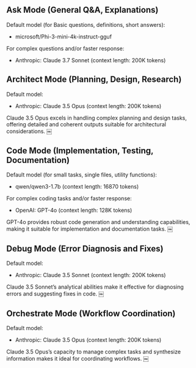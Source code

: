 Ask Mode (General Q&A, Explanations)
------------------------------------
Default model (for Basic questions, definitions, short answers):
* microsoft/Phi-3-mini-4k-instruct-gguf

For complex questions and/or faster response:
* Anthropic: Claude 3.7 Sonnet (context length: 200K tokens)


Architect Mode (Planning, Design, Research)
-------------------------------------------
Default model:
* Anthropic: Claude 3.5 Opus (context length: 200K tokens)

Claude 3.5 Opus excels in handling complex planning and design tasks, offering detailed and coherent outputs suitable for architectural considerations. ￼


Code Mode (Implementation, Testing, Documentation)
--------------------------------------------------
Default model (for small tasks, single files, utility functions):
* qwen/qwen3-1.7b (context length: 16870 tokens)

For complex coding tasks and/or faster response:
* OpenAI: GPT-4o (context length: 128K tokens)

GPT-4o provides robust code generation and understanding capabilities, making it suitable for implementation and documentation tasks. ￼


Debug Mode (Error Diagnosis and Fixes)
--------------------------------------
Default model:
* Anthropic: Claude 3.5 Sonnet (context length: 200K tokens)

Claude 3.5 Sonnet’s analytical abilities make it effective for diagnosing errors and suggesting fixes in code. ￼


Orchestrate Mode (Workflow Coordination)
----------------------------------------
Default model:
* Anthropic: Claude 3.5 Opus (context length: 200K tokens)

Claude 3.5 Opus’s capacity to manage complex tasks and synthesize information makes it ideal for coordinating workflows. ￼
